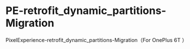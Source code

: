 # PE-retrofit_dynamic_partitions-Migration
PixelExperience-retrofit_dynamic_partitions-Migration（For OnePlus 6T ）
